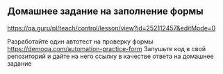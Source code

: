## Домашнее задание на заполнение формы

https://qa.guru/pl/teach/control/lesson/view?id=252112457&editMode=0

Разработайте один автотест на проверку формы https://demoqa.com/automation-practice-form
Запушьте код в свой репозиторий и дайте на него ссылку в качестве ответа на домашнее задание
